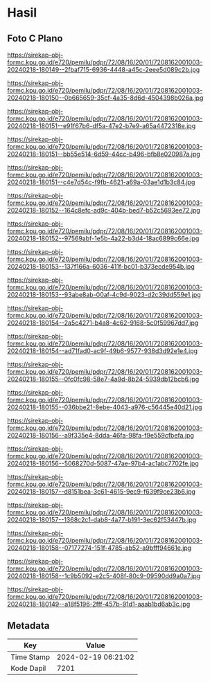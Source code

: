# Hasil

## Foto C Plano

https://sirekap-obj-formc.kpu.go.id/e720/pemilu/pdpr/72/08/16/20/01/7208162001003-20240218-180149--2fbaf715-6936-4448-a45c-2eee5d089c2b.jpg

https://sirekap-obj-formc.kpu.go.id/e720/pemilu/pdpr/72/08/16/20/01/7208162001003-20240218-180150--0b665659-35cf-4a35-8d6d-4504398b026a.jpg

https://sirekap-obj-formc.kpu.go.id/e720/pemilu/pdpr/72/08/16/20/01/7208162001003-20240218-180151--e91f67b6-df5a-47e2-b7e9-a65a4472318e.jpg

https://sirekap-obj-formc.kpu.go.id/e720/pemilu/pdpr/72/08/16/20/01/7208162001003-20240218-180151--bb55e514-6d59-44cc-b496-bfb8e020987a.jpg

https://sirekap-obj-formc.kpu.go.id/e720/pemilu/pdpr/72/08/16/20/01/7208162001003-20240218-180151--c4e7d54c-f9fb-4621-a69a-03ae1d1b3c84.jpg

https://sirekap-obj-formc.kpu.go.id/e720/pemilu/pdpr/72/08/16/20/01/7208162001003-20240218-180152--164c8efc-ad9c-404b-bed7-b52c5693ee72.jpg

https://sirekap-obj-formc.kpu.go.id/e720/pemilu/pdpr/72/08/16/20/01/7208162001003-20240218-180152--97569abf-1e5b-4a22-b3d4-18ac6899c66e.jpg

https://sirekap-obj-formc.kpu.go.id/e720/pemilu/pdpr/72/08/16/20/01/7208162001003-20240218-180153--137f166a-6036-411f-bc01-b373ecde954b.jpg

https://sirekap-obj-formc.kpu.go.id/e720/pemilu/pdpr/72/08/16/20/01/7208162001003-20240218-180153--93abe8ab-00af-4c9d-9023-d2c39dd559e1.jpg

https://sirekap-obj-formc.kpu.go.id/e720/pemilu/pdpr/72/08/16/20/01/7208162001003-20240218-180154--2a5c4271-b4a8-4c62-9168-5c0f59967dd7.jpg

https://sirekap-obj-formc.kpu.go.id/e720/pemilu/pdpr/72/08/16/20/01/7208162001003-20240218-180154--ad71fad0-ac9f-49b6-9577-938d3d92e1e4.jpg

https://sirekap-obj-formc.kpu.go.id/e720/pemilu/pdpr/72/08/16/20/01/7208162001003-20240218-180155--0fc0fc98-58e7-4a9d-8b24-5939db12bcb6.jpg

https://sirekap-obj-formc.kpu.go.id/e720/pemilu/pdpr/72/08/16/20/01/7208162001003-20240218-180155--036bbe21-8ebe-4043-a976-c56445e40d21.jpg

https://sirekap-obj-formc.kpu.go.id/e720/pemilu/pdpr/72/08/16/20/01/7208162001003-20240218-180156--a9f335e4-8dda-46fa-98fa-f9e559cfbefa.jpg

https://sirekap-obj-formc.kpu.go.id/e720/pemilu/pdpr/72/08/16/20/01/7208162001003-20240218-180156--5068270d-5087-47ae-97b4-ac1abc7702fe.jpg

https://sirekap-obj-formc.kpu.go.id/e720/pemilu/pdpr/72/08/16/20/01/7208162001003-20240218-180157--d8151bea-3c61-4615-9ec9-f639f9ce23b6.jpg

https://sirekap-obj-formc.kpu.go.id/e720/pemilu/pdpr/72/08/16/20/01/7208162001003-20240218-180157--1368c2c1-dab8-4a77-b191-3ec62f53447b.jpg

https://sirekap-obj-formc.kpu.go.id/e720/pemilu/pdpr/72/08/16/20/01/7208162001003-20240218-180158--07177274-151f-4785-ab52-a9bfff94661e.jpg

https://sirekap-obj-formc.kpu.go.id/e720/pemilu/pdpr/72/08/16/20/01/7208162001003-20240218-180158--1c9b5092-e2c5-408f-80c9-09590dd9a0a7.jpg

https://sirekap-obj-formc.kpu.go.id/e720/pemilu/pdpr/72/08/16/20/01/7208162001003-20240218-180149--a18f5196-2fff-457b-91d1-aaab1bd6ab3c.jpg


## Metadata

| Key        | Value               |
| ---------- | ------------------- |
| Time Stamp | 2024-02-19 06:21:02 |
| Kode Dapil | 7201                |



